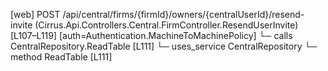 [web] POST /api/central/firms/{firmId}/owners/{centralUserId}/resend-invite  (Cirrus.Api.Controllers.Central.FirmController.ResendUserInvite)  [L107–L119] [auth=Authentication.MachineToMachinePolicy]
  └─ calls CentralRepository.ReadTable [L111]
  └─ uses_service CentralRepository
    └─ method ReadTable [L111]

